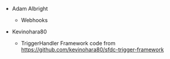 - Adam Albright
    - Webhooks
    
- Kevinohara80
    - TriggerHandler Framework code from https://github.com/kevinohara80/sfdc-trigger-framework